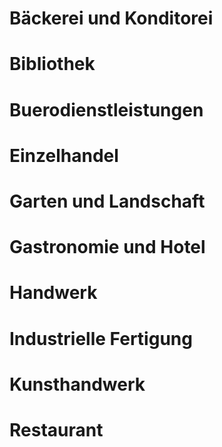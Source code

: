 # Bäckerei und Konditorei

# Bibliothek
# Buerodienstleistungen
# Einzelhandel
# Garten und Landschaft
# Gastronomie und Hotel
# Handwerk
# Industrielle Fertigung
# Kunsthandwerk
# Restaurant
